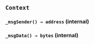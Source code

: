## `Context`






### `_msgSender() → address` (internal)





### `_msgData() → bytes` (internal)






